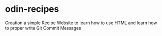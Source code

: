# odin-recipes

Creation a simple Recipe Website to learn how to use HTML and learn how to proper write Git Commit Messages